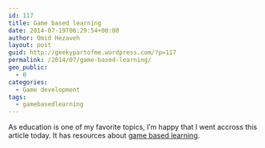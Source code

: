 ```yaml
---
id: 117
title: Game based learning
date: 2014-07-19T06:29:54+00:00
author: Omid Hezaveh
layout: post
guid: http://geekypartofme.wordpress.com/?p=117
permalink: /2014/07/game-based-learning/
geo_public:
  - 0
categories:
  - Game development
tags:
  - gamebasedlearning
---
```

As education is one of my favorite topics, I&#8217;m happy that I went accross this article today. It has resources about [game based learning](http://www.edutopia.org/game-based-learning-resource-roundup).

&nbsp;